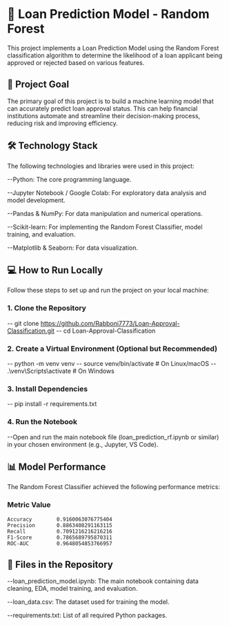  # 📄 Loan Prediction Model - Random Forest 


This project implements a Loan Prediction Model using the Random Forest classification algorithm to determine the likelihood of a loan applicant being approved or rejected based on various features.

## 🎯 Project Goal
The primary goal of this project is to build a machine learning model that can accurately predict loan approval status. This can help financial institutions automate and streamline their decision-making process, reducing risk and improving efficiency.

## 🛠️ Technology Stack
The following technologies and libraries were used in this project:

--Python: The core programming language.

--Jupyter Notebook / Google Colab: For exploratory data analysis and model development.

--Pandas & NumPy: For data manipulation and numerical operations.

--Scikit-learn: For implementing the Random Forest Classifier, model training, and evaluation.

--Matplotlib & Seaborn: For data visualization.

## 💻 How to Run Locally
Follow these steps to set up and run the project on your local machine:

### 1. Clone the Repository
-- git clone https://github.com/Rabboni7773/Loan-Approval-Classification.git
-- cd Loan-Approval-Classification

### 2. Create a Virtual Environment (Optional but Recommended)
-- python -m venv venv
-- source venv/bin/activate  # On Linux/macOS
-- .\venv\Scripts\activate   # On Windows

### 3. Install Dependencies
-- pip install -r requirements.txt


### 4. Run the Notebook
--Open and run the main notebook file (loan_prediction_rf.ipynb or similar) in your chosen environment (e.g., Jupyter, VS Code).




## 📊 Model Performance
The Random Forest Classifier achieved the following performance metrics:

###   Metric                   Value
    Accuracy        0.9160063076775404
    Precision       0.8863408291163115
    Recall          0.7091216216216216
    F1-Score        0.7865689795870311
    ROC-AUC         0.9648054853766957

## 🔗 Files in the Repository


--loan_prediction_model.ipynb: The main notebook containing data cleaning, EDA, model training, and evaluation.

--loan_data.csv: The dataset used for training the model.

--requirements.txt: List of all required Python packages.